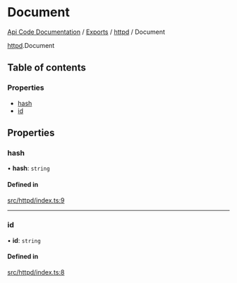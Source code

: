 # Document
 
[Api Code Documentation](../README.md) / [Exports](../modules.md) / [httpd](../modules/httpd.md) / Document

[httpd](../modules/httpd.md).Document

## Table of contents

### Properties

- [hash](httpd.Document.md#hash)
- [id](httpd.Document.md#id)

## Properties

### hash

• **hash**: `string`

#### Defined in

[src/httpd/index.ts:9](https://github.com/openkfw/TruBudget/blob/2e83742/api/src/httpd/index.ts#L9)

___

### id

• **id**: `string`

#### Defined in

[src/httpd/index.ts:8](https://github.com/openkfw/TruBudget/blob/2e83742/api/src/httpd/index.ts#L8)
